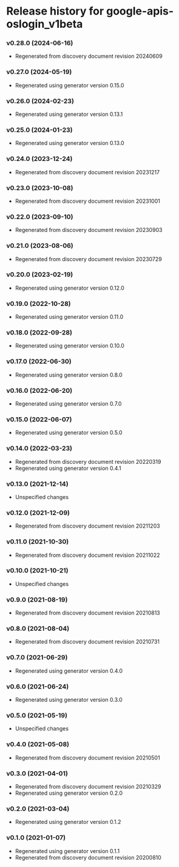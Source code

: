 # Release history for google-apis-oslogin_v1beta

### v0.28.0 (2024-06-16)

* Regenerated from discovery document revision 20240609

### v0.27.0 (2024-05-19)

* Regenerated using generator version 0.15.0

### v0.26.0 (2024-02-23)

* Regenerated using generator version 0.13.1

### v0.25.0 (2024-01-23)

* Regenerated using generator version 0.13.0

### v0.24.0 (2023-12-24)

* Regenerated from discovery document revision 20231217

### v0.23.0 (2023-10-08)

* Regenerated from discovery document revision 20231001

### v0.22.0 (2023-09-10)

* Regenerated from discovery document revision 20230903

### v0.21.0 (2023-08-06)

* Regenerated from discovery document revision 20230729

### v0.20.0 (2023-02-19)

* Regenerated using generator version 0.12.0

### v0.19.0 (2022-10-28)

* Regenerated using generator version 0.11.0

### v0.18.0 (2022-09-28)

* Regenerated using generator version 0.10.0

### v0.17.0 (2022-06-30)

* Regenerated using generator version 0.8.0

### v0.16.0 (2022-06-20)

* Regenerated using generator version 0.7.0

### v0.15.0 (2022-06-07)

* Regenerated using generator version 0.5.0

### v0.14.0 (2022-03-23)

* Regenerated from discovery document revision 20220319
* Regenerated using generator version 0.4.1

### v0.13.0 (2021-12-14)

* Unspecified changes

### v0.12.0 (2021-12-09)

* Regenerated from discovery document revision 20211203

### v0.11.0 (2021-10-30)

* Regenerated from discovery document revision 20211022

### v0.10.0 (2021-10-21)

* Unspecified changes

### v0.9.0 (2021-08-19)

* Regenerated from discovery document revision 20210813

### v0.8.0 (2021-08-04)

* Regenerated from discovery document revision 20210731

### v0.7.0 (2021-06-29)

* Regenerated using generator version 0.4.0

### v0.6.0 (2021-06-24)

* Regenerated using generator version 0.3.0

### v0.5.0 (2021-05-19)

* Unspecified changes

### v0.4.0 (2021-05-08)

* Regenerated from discovery document revision 20210501

### v0.3.0 (2021-04-01)

* Regenerated from discovery document revision 20210329
* Regenerated using generator version 0.2.0

### v0.2.0 (2021-03-04)

* Regenerated using generator version 0.1.2

### v0.1.0 (2021-01-07)

* Regenerated using generator version 0.1.1
* Regenerated from discovery document revision 20200810

